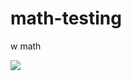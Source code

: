 # math-testing
w math

![](https://cdn.discordapp.com/attachments/703242491163312178/1032799296245989506/unknown.png)
